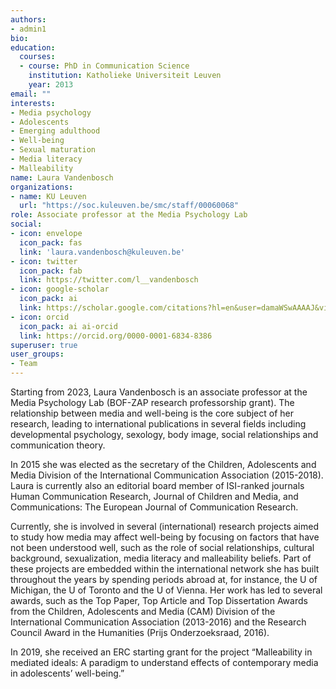 ```yaml
---
authors:
- admin1
bio:
education:
  courses:
  - course: PhD in Communication Science
    institution: Katholieke Universiteit Leuven
    year: 2013
email: ""
interests:
- Media psychology
- Adolescents
- Emerging adulthood
- Well-being
- Sexual maturation 
- Media literacy
- Malleability
name: Laura Vandenbosch
organizations:
- name: KU Leuven
  url: "https://soc.kuleuven.be/smc/staff/00060068"
role: Associate professor at the Media Psychology Lab
social:
- icon: envelope
  icon_pack: fas
  link: 'laura.vandenbosch@kuleuven.be'
- icon: twitter
  icon_pack: fab
  link: https://twitter.com/l__vandenbosch
- icon: google-scholar
  icon_pack: ai
  link: https://scholar.google.com/citations?hl=en&user=damaWSwAAAAJ&view_op=list_works&citft=1&email_for_op=LucaCarbone.LC%40gmail.com&gmla=AJsN-F7t2CYHHlWeJY3deewm-X4ZMmGIyZTX8n6I4B0oyaPhiurr6O2RUvipMX5kj9NwSv5kCHA2iTvFV4Mkw7GA0m9U2mBQIWHnywgqOTMUu29QbimAgPW-k6oqxRFTvedMc-D8SrQc4AFyq6LA87ar4PJhZDpsA_B1-Z4uS742VbL1rEjrScyqh32yVBuYH_9IQXpNhLYqxWzdcpTOOOCxzpH6y9I_rk1ygE4T84JbQJD0nAO6CnsJZ1xjg5s4r59O_87gwvRR
- icon: orcid
  icon_pack: ai ai-orcid
  link: https://orcid.org/0000-0001-6834-8386
superuser: true
user_groups:
- Team
---
```


Starting from 2023, Laura Vandenbosch is an associate professor at the Media Psychology Lab (BOF-ZAP research professorship grant). The relationship between media and well-being is the core subject of her research, leading to international publications in several fields including developmental psychology, sexology, body image, social relationships and communication theory.

In 2015 she was elected as the secretary of the Children, Adolescents and Media Division of the International Communication Association (2015-2018). Laura is currently also an editorial board member of ISI-ranked journals Human Communication Research, Journal of Children and Media, and Communications: The European Journal of Communication Research.

Currently, she is involved in several (international) research projects aimed to study how media may affect well-being by focusing on factors that have not been understood well, such as the role of social relationships, cultural background, sexualization, media literacy and malleability beliefs. Part of these projects are embedded within the international network she has built throughout the years by spending periods abroad at, for instance, the U of Michigan, the U of Toronto and the U of Vienna. Her work has led to several awards, such as the Top Paper, Top Article and Top Dissertation Awards from the Children, Adolescents and Media (CAM) Division of the International Communication Association (2013-2016) and the Research Council Award in the Humanities (Prijs Onderzoeksraad, 2016).

In 2019, she received an ERC starting grant for the project “Malleability in mediated ideals: A paradigm to understand effects of contemporary media in adolescents’ well-being.”